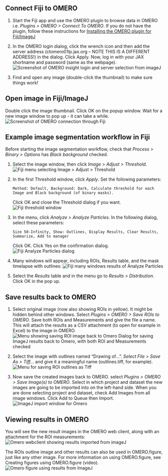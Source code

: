## Connect Fiji to OMERO
1. Start the Fiji app and use the OMERO plugin to browse data in OMERO i.e. *Plugins > OMERO > Connect To OMERO*. If you do not have the plugin, follow these instructions for [Installing the OMERO plugin for Fiji/ImageJ](https://omero-guides.readthedocs.io/en/latest/fiji/docs/installation.html)

2. In the OMERO login dialog, click the wrench icon and then add the server address (ctomero01lp.jax.org – NOTE THIS IS A DIFFERENT ADDRESS!) in the dialog. Click Apply. Now, log in with your JAX shortname and password (same as the webpage).
    ![Screenshot of OMERO insight login and server selection from imageJ](https://github.com/TheJacksonLaboratory/imaging-applications-documentation/blob/main/omero/images/omero_fiji_1.png?raw=true)

3. Find and open any image (double-click the thumbnail) to make sure things work!

## Open image in Fiji/ImageJ
Double click the image thumbnail. Click OK on the popup window. Wait for a new image window to pop up - it can take a while.
![Screenshot of OMERO connection through Fiji](https://github.com/TheJacksonLaboratory/imaging-applications-documentation/blob/main/omero/images/omero_fiji_2.png?raw=true)

## Example image segmentation workflow in Fiji
Before starting the image segmentation workflow, check that *Process > Binary > Options* has *Black background* checked.

1. Select the image window, then click *Image > Adjust > Threshold*.
    ![Fiji menu selecting Image > Adjust > Threshold](https://github.com/TheJacksonLaboratory/imaging-applications-documentation/blob/main/omero/images/omero_fiji_3.png?raw=true)

2. In the first Threshold window, click *Apply*. Set the following parameters:

    ```
    Method: Default, Background: Dark, Calculate threshold for each Image and Black background (of binary masks).
    ```

    Click OK and close the Threshold dialog if you want.
    ![Fiji threshold window](https://github.com/TheJacksonLaboratory/imaging-applications-documentation/blob/main/omero/images/omero_fiji_4.png?raw=true)

3.  In the menu, click *Analyze > Analyze Particles*. In the following dialog, select these parameters:
    ```
    Size 50-Infinity, Show: Outlines, Display Results, Clear Results, Summarize, Add to manager
    ```

    Click OK. Click Yes on the confirmation dialog.
    ![Fiji Analyze Particles dialog](https://github.com/TheJacksonLaboratory/imaging-applications-documentation/blob/main/omero/images/omero_fiji_5.png?raw=true)

4. Many windows will appear, including ROIs, Results table, and the mask timelapse with outlines:
    ![Fiji many windows results of Analyze Particles](https://github.com/TheJacksonLaboratory/imaging-applications-documentation/blob/main/omero/images/omero_fiji_6.png?raw=true)

5. Select the *Results* table and in the menu go to *Results > Distribution*. Click OK in the pop up.

## Save results back to OMERO
1. Select original image (now also showing ROIs in yellow). It might be hidden behind other windows. Select *Plugins > OMERO > Save ROIs to OMERO*. Save both ROIs and Measurements and give the file a name. This will attach the results as a CSV attachment (to open for example in Excel) to the image in OMERO.
    ![Menu showing saving ROI image back to Omero Dialog for saving ImageJ results back to Omero, with both ROI and Measurements checked](https://github.com/TheJacksonLaboratory/imaging-applications-documentation/blob/main/omero/images/omero_fiji_7.png?raw=true)

2. Select the image with outlines named “Drawing of...”. *Select File > Save As > Tiff...* and give it a meaningful name (outlines.tiff, for example).
    ![Menu for saving ROI outlines as Tiff](https://github.com/TheJacksonLaboratory/imaging-applications-documentation/blob/main/omero/images/omero_fiji_8.png?raw=true)

3. Now save the created images back to OMERO. select *Plugins > OMERO > Save Image(s) to OMERO*. Select in which project and dataset the new images are going to be imported into on the left-hand side. When you are done selecting project and dataset, check Add Images from all image windows. Click Add to Queue then Import.
    ![ImageJ import window for Omero](https://github.com/TheJacksonLaboratory/imaging-applications-documentation/blob/main/omero/images/omero_fiji_9.png?raw=true)

## Viewing results in OMERO
You will see the new result images in the OMERO web client, along with an attachment for the ROI measurements:
![Omero webclient showing results imported from imageJ](https://github.com/TheJacksonLaboratory/imaging-applications-documentation/blob/main/omero/images/omero_fiji_10.png?raw=true)

The ROIs outline image and other results can also be used in OMERO.figure, just like any other image. For more information on using OMERO.figure, see Creating figures using OMERO.figure (video).
![Omero figure using results from ImageJ](https://github.com/TheJacksonLaboratory/imaging-applications-documentation/blob/main/omero/images/omero_fiji_10.png?raw=true)